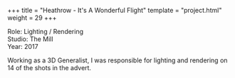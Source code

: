 +++
title = "Heathrow - It's A Wonderful Flight"
template = "project.html"
weight = 29
+++

Role: Lighting / Rendering  
Studio: The Mill  
Year: 2017  

Working as a 3D Generalist, I was responsible for lighting and rendering on 14 of the shots in the advert.
